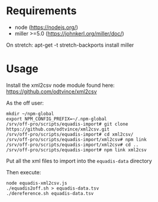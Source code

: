 
# Requirements
- node (https://nodejs.org/)
- miller >=5.0 (https://johnkerl.org/miller/doc/)

On stretch:
apt-get -t stretch-backports install miller

# Usage
Install the xml2csv node module found here: https://github.com/odtvince/xml2csv

As the off user:

```
mkdir ~/npm-global
export NPM_CONFIG_PREFIX=~/.npm-global
/srv/off-pro/scripts/equadis-import# git clone https://github.com/odtvince/xml2csv.git
/srv/off-pro/scripts/equadis-import# cd xml2csv/
/srv/off-pro/scripts/equadis-import/xml2csv# npm link
/srv/off-pro/scripts/equadis-import/xml2csv# cd ..
/srv/off-pro/scripts/equadis-import# npm link xml2csv
```

Put all the xml files to import into the `equadis-data` directory

Then execute:
```
node equadis-xml2csv.js
./equadis2off.sh > equadis-data.tsv
./dereference.sh equadis-data.tsv
```

